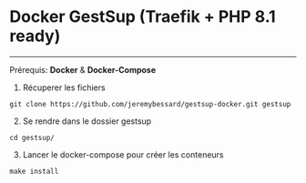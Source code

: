 # Docker GestSup (Traefik + PHP 8.1 ready)
---

Prérequis: **Docker** & **Docker-Compose**

1. Récuperer les fichiers

```
git clone https://github.com/jeremybessard/gestsup-docker.git gestsup
```

2. Se rendre dans le dossier gestsup

```
cd gestsup/
```
3. Lancer le docker-compose pour créer les conteneurs

```
make install
```
